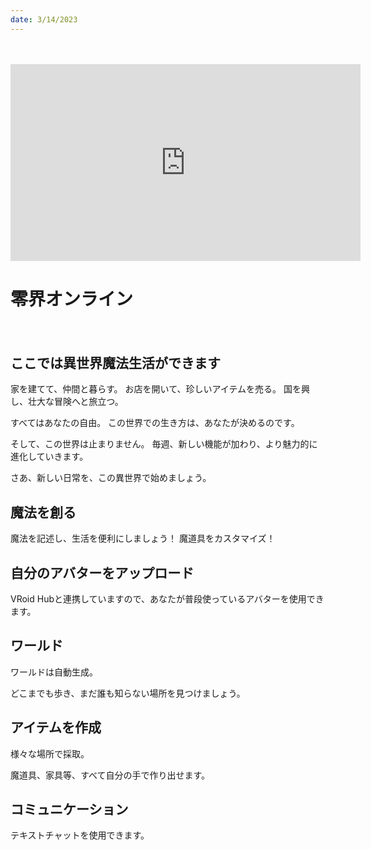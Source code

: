 ```yaml
---
date: 3/14/2023
---
```

　
<iframe width="560" height="315" src="https://www.youtube.com/embed/PwGIL2vJ888" title="YouTube video player" frameBorder="0" allow="accelerometer; autoplay; clipboard-write; encrypted-media; gyroscope; picture-in-picture; web-share" allowFullScreen></iframe>

# 零界オンライン
　
## ここでは異世界魔法生活ができます

家を建てて、仲間と暮らす。
お店を開いて、珍しいアイテムを売る。
国を興し、壮大な冒険へと旅立つ。

すべてはあなたの自由。
この世界での生き方は、あなたが決めるのです。

そして、この世界は止まりません。
毎週、新しい機能が加わり、より魅力的に進化していきます。

さあ、新しい日常を、この異世界で始めましょう。

## 魔法を創る
魔法を記述し、生活を便利にしましょう！
魔道具をカスタマイズ！


## 自分のアバターをアップロード

VRoid Hubと連携していますので、あなたが普段使っているアバターを使用できます。

## ワールド

ワールドは自動生成。

どこまでも歩き、まだ誰も知らない場所を見つけましょう。

## アイテムを作成

様々な場所で採取。

魔道具、家具等、すべて自分の手で作り出せます。

## コミュニケーション

テキストチャットを使用できます。


<!-- ## News
<News /> -->